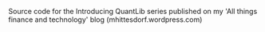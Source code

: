 
Source code for the Introducing QuantLib series published on my 'All things finance and technology' blog (mhittesdorf.wordpress.com)
